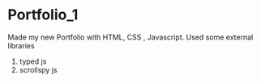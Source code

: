 # Portfolio_1

Made my new Portfolio with HTML, CSS , Javascript.
Used some external libraries 
1) typed js
2) scrollspy js

